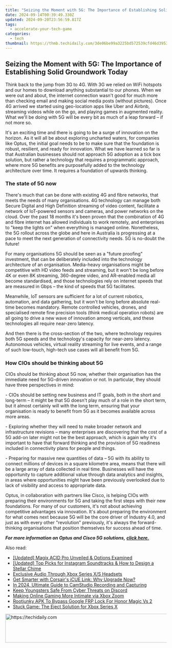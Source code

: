 ```yaml
---
title: "Seizing the Moment with 5G: The Importance of Establishing Solid Groundwork Today"
date: 2024-09-14T00:39:49.330Z
updated: 2024-09-20T23:56:59.817Z
tags:
  - accelerate-your-tech-game
categories:
  - tech
thumbnail: https://thmb.techidaily.com/3de06be99a3225bd572539cfd46d39535123115f6244e3ee7a3676c38fda1900.jpg
---
```


## Seizing the Moment with 5G: The Importance of Establishing Solid Groundwork Today

Think back to the jump from 3G to 4G. With 3G we relied on WiFi hotspots and our homes to download anything substantial to our phones. When we were out and about, the internet connection wasn't good for much more than checking email and making social media posts (without pictures). Once 4G arrived we started using geo-location apps like Uber and Airbnb, streaming videos while on the go, and playing games in augmented reality. What we'll be doing with 5G will be every bit as much of a leap forward – if not more so. 

It's an exciting time and there is going to be a surge of innovation on the horizon. As it will all be about exploring uncharted waters, for companies like Optus, the initial goal needs to be to make sure that the foundation is robust, resilient, and ready for innovation. What we have learned so far is that Australian businesses should not approach 5G adoption as a tick box solution, but rather a technology that requires a programmatic approach, where more 5G benefits are purposefully added to the technology architecture over time. It requires a foundation of upwards thinking.

### **The state of 5G now**

There's much that can be done with existing 4G and fibre networks, that meets the needs of many organisations. 4G technology can manage both Secure Digital and High Definition streaming of video content, facilitate a network of IoT-powered sensors and cameras, and power networks on the cloud. Over the past 18 months it's been proven that the combination of 4G and fibre internet has allowed individuals to work remotely, and enterprises to "keep the lights on" when everything is managed online. Nonetheless, the 5G rollout across the globe and here in Australia is progressing at a pace to meet the next generation of connectivity needs. 5G is no-doubt the future!

For many organisations 5G should be seen as a "future proofing" investment, that can be deliberately included into the technology architecture of an organisation. Media-heavy organisations might be competitive with HD video feeds and streaming, but it won't be long before 4K or even 8K streaming, 360-degree video, and AR-enabled media all become standardised, and those technologies rely on internet speeds that are measured in Gbps – the kind of speeds that 5G facilitates. 

Meanwhile, IoT sensors are sufficient for a lot of current robotics, automation, and data gathering, but it won't be long before absolute real-time becomes mandatory. Remote controlled vehicles, drones, and specialised remote fine precision tools (think medical operation robots) are all going to drive a new wave of innovation among verticals, and these technologies all require near-zero latency. 

And then there is the cross-section of the two, where technology requires both 5G speeds and the technology's capacity for near-zero latency. Autonomous vehicles, virtual reality streaming for live events, and a range of such low-touch, high-tech use cases will all benefit from 5G.

### **How CIOs should be thinking about 5G**

CIOs should be thinking about 5G now, whether their organisation has the immediate need for 5G-driven innovation or not. In particular, they should have three perspectives in mind:

\- CIOs should be setting new business and IT goals, both in the short and long-term – it might be that 5G doesn't play much of a role in the short term, but it almost certainly will with the long term, ensuring that your organisation is ready to benefit from 5G as it becomes available across more areas.

\- Exploring whether they will need to make broader network and infrastructure revisions – many enterprises are discovering that the cost of a 5G add-on later might not be the best approach, which is again why it's important to have that forward thinking and the provision of 5G readiness included in connectivity plans for people and things. 

\- Preparing for massive new quantities of data – 5G with its ability to connect millions of devices in a square kilometre area, means that there will be a large array of data collected in real time. Businesses will have the opportunity to capture additional value through data analytics and insights, in areas where opportunities might have been previously overlooked due to lack of visibility and access to appropriate data. 

Optus, in collaboration with partners like Cisco, is helping CIOs with preparing their environments for 5G and taking the first steps with their new foundations. For many of our customers, it's not about achieving competitive advantages via innovation. It's about preparing the environment for what comes next because 5G will be the core driver of Industry 4.0, and just as with every other "revolution" previously, it's always the forward-thinking organisations that position themselves for success ahead of time. 

**_For more information on Optus and Cisco 5G solutions,_** [**_click here._**](https://www.optus.com.au/enterprise/5g)

<ins class="adsbygoogle"
     style="display:block"
     data-ad-format="autorelaxed"
     data-ad-client="ca-pub-7571918770474297"
     data-ad-slot="1223367746"></ins>

<ins class="adsbygoogle"
     style="display:block"
     data-ad-client="ca-pub-7571918770474297"
     data-ad-slot="8358498916"
     data-ad-format="auto"
     data-full-width-responsive="true"></ins>

<span class="atpl-alsoreadstyle">Also read:</span>
<div><ul>
<li><a href="https://extra-guidance.techidaily.com/updated-magix-acid-pro-unveiled-and-options-examined/"><u>[Updated] Magix ACID Pro Unveiled & Options Examined</u></a></li>
<li><a href="https://some-approaches.techidaily.com/updated-top-picks-for-instagram-soundtracks-and-how-to-design-a-stellar-chime/"><u>[Updated] Top Picks for Instagram Soundtracks & How to Design a Stellar Chime</u></a></li>
<li><a href="https://games-able.techidaily.com/exclusive-audio-through-xbox-series-xs-headsets/"><u>Exclusive Audio Through Xbox Series X/S Headsets</u></a></li>
<li><a href="https://games-able.techidaily.com/get-smarter-with-corsairs-icue-link-why-upgrade-now/"><u>Get Smarter with Corsair's iCUE Link: Why Upgrade Now?</u></a></li>
<li><a href="https://desktop-recording.techidaily.com/in-2024-ultimate-guide-to-camstudio-recording-and-capturing/"><u>In 2024, Ultimate Guide to CamStudio Recording and Capturing</u></a></li>
<li><a href="https://games-able.techidaily.com/keep-youngsters-safe-from-cyber-threats-on-discord/"><u>Keep Youngsters Safe From Cyber Threats on Discord</u></a></li>
<li><a href="https://fox-access.techidaily.com/making-online-gaming-more-intimate-via-xbox-zoom/"><u>Making Online Gaming More Intimate via Xbox Zoom</u></a></li>
<li><a href="https://unlock-android.techidaily.com/rootjunky-apk-to-bypass-google-frp-lock-for-honor-magic-vs-2-by-drfone-android/"><u>Rootjunky APK To Bypass Google FRP Lock For Honor Magic Vs 2</u></a></li>
<li><a href="https://games-able.techidaily.com/stuck-game-the-eject-solution-for-xbox-series-x/"><u>Stuck Game: The Eject Solution for Xbox Series X</u></a></li>
</ul></div>

<!-- affiliate ads begin -->
<a href="https://appsumo.8odi.net/c/5597632/2087485/7443" target="_top" id="2087485">
  <img src="//a.impactradius-go.com/display-ad/7443-2087485" border="0" alt="https://techidaily.com" width="728" height="90"/>
</a>
<img height="0" width="0" src="https://appsumo.8odi.net/i/5597632/2087485/7443" style="position:absolute;visibility:hidden;" border="0" />
<!-- affiliate ads end -->

